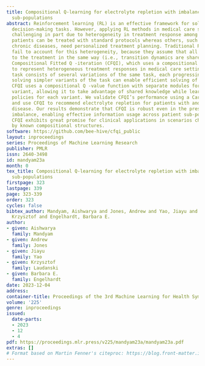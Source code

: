 ```yaml
---
title: Compositional Q-learning for electrolyte repletion with imbalanced patient
  sub-populations
abstract: Reinforcement learning (RL) is an effective framework for solving sequential
  decision-making tasks. However, applying RL methods in medical care settings is
  challenging in part due to heterogeneity in treatment response among patients. Some
  patients can be treated with standard protocols whereas others, such as those with
  chronic diseases, need personalized treatment planning. Traditional RL methods often
  fail to account for this heterogeneity, because they assume that all patients respond
  to the treatment in the same way (i.e., transition dynamics are shared). We introduce
  Compositional Fitted Q -iteration (CFQI), which uses a compositional task structure
  to represent heterogeneous treatment responses in medical care settings. A compositional
  task consists of several variations of the same task, each progressing in difficulty;
  solving simpler variants of the task can enable efficient solving of harder variants.
  CFQI uses a compositional Q -value function with separate modules for each task
  variant, allowing it to take advantage of shared knowledge while learning distinct
  policies for each variant. We validate CFQI’s performance using a Cartpole environment
  and use CFQI to recommend electrolyte repletion for patients with and without renal
  disease. Our results demonstrate that CFQI is robust even in the presence of class
  imbalance, enabling effective information usage across patient sub-populations.
  CFQI exhibits great promise for clinical applications in scenarios characterized
  by known compositional structures.
software: https://github.com/bee-hive/cfqi_public
layout: inproceedings
series: Proceedings of Machine Learning Research
publisher: PMLR
issn: 2640-3498
id: mandyam23a
month: 0
tex_title: Compositional Q-learning for electrolyte repletion with imbalanced patient
  sub-populations
firstpage: 323
lastpage: 339
page: 323-339
order: 323
cycles: false
bibtex_author: Mandyam, Aishwarya and Jones, Andrew and Yao, Jiayu and Laudanski,
  Krzysztof and Engelhardt, Barbara E.
author:
- given: Aishwarya
  family: Mandyam
- given: Andrew
  family: Jones
- given: Jiayu
  family: Yao
- given: Krzysztof
  family: Laudanski
- given: Barbara E.
  family: Engelhardt
date: 2023-12-04
address: 
container-title: Proceedings of the 3rd Machine Learning for Health Symposium
volume: '225'
genre: inproceedings
issued:
  date-parts:
  - 2023
  - 12
  - 4
pdf: https://proceedings.mlr.press/v225/mandyam23a/mandyam23a.pdf
extras: []
# Format based on Martin Fenner's citeproc: https://blog.front-matter.io/posts/citeproc-yaml-for-bibliographies/
---
```

